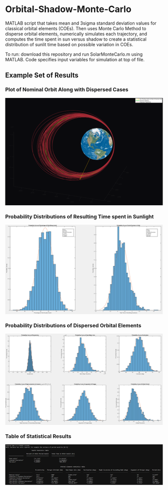 # Orbital-Shadow-Monte-Carlo

MATLAB script that takes mean and 3sigma standard deviation values for classical orbital elements (COEs). Then uses Monte Carlo Method to disperse orbital elements, numerically simulates each trajectory, and computes the time spent in sun versus shadow to create a statistical distribution of sunlit time based on possible variation in COEs.

To run: download this repository and run SolarMonteCarlo.m using MATLAB. Code specifies input variables for simulation at top of file.

## Example Set of Results

### Plot of Nominal Orbit Along with Dispersed Cases
![Orbit Plot](Figure1.png "Orbits Plotted")

### Probability Distributions of Resulting Time spent in Sunlight
![Sunlight Plot](Figure3.png "Sunlight Plot")

### Probability Distributions of Dispersed Orbital Elements
![COE Plots](Figure2.png "COEs Probability")

### Table of Statistical Results
![Stats Table](Figure4.png "Stats Table")

